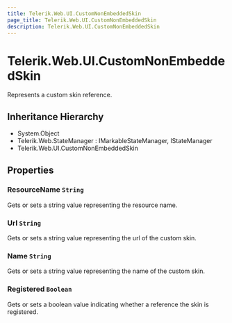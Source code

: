 ```yaml
---
title: Telerik.Web.UI.CustomNonEmbeddedSkin
page_title: Telerik.Web.UI.CustomNonEmbeddedSkin
description: Telerik.Web.UI.CustomNonEmbeddedSkin
---
```


# Telerik.Web.UI.CustomNonEmbeddedSkin

Represents a custom skin reference.

## Inheritance Hierarchy

* System.Object
* Telerik.Web.StateManager : IMarkableStateManager, IStateManager
* Telerik.Web.UI.CustomNonEmbeddedSkin

## Properties

###  ResourceName `String`

Gets or sets a string value representing the resource name.

###  Url `String`

Gets or sets a string value representing the url of the custom skin.

###  Name `String`

Gets or sets a string value representing the name of the custom skin.

###  Registered `Boolean`

Gets or sets a boolean value indicating whether a reference the skin is registered.

